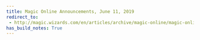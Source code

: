 ```yaml
---
title: Magic Online Announcements, June 11, 2019
redirect_to:
 - http://magic.wizards.com/en/articles/archive/magic-online/magic-online-announcements-june-11-2019
has_build_notes: True
---
```

